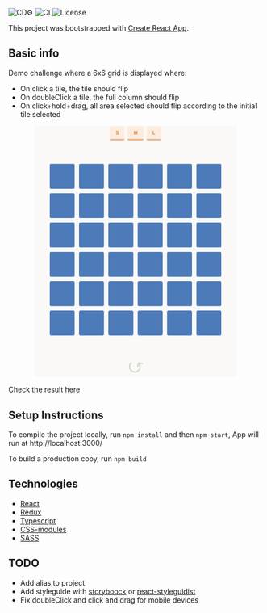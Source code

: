 ![CD⚙️](https://github.com/torian12321/react-tiles/workflows/CD⚙️/badge.svg)
![CI](https://github.com/torian12321/react-tiles/workflows/CI/badge.svg)
![License](https://img.shields.io/github/license/torian12321/react-tiles)

This project was bootstrapped with [Create React App](https://github.com/facebook/create-react-app).

## Basic info

Demo challenge where a 6x6 grid is displayed where:
 - On click a tile, the tile should flip
 - On doubleClick a tile, the full column should flip
 - On click+hold+drag, all area selected should flip according to the initial tile selected

<p align="center">
 <img src="docs/demo.gif" width = 400>
</p>

Check the result [here](https://torian12321.github.io/react-tiles/)

## Setup Instructions

To compile the project locally, run `npm install` and then `npm start`, App will run at http://localhost:3000/

To build a production copy, run `npm build`


## Technologies
  - [React](https://reactjs.org/)
  - [Redux](https://redux.js.org/)
  - [Typescript](https://www.typescriptlang.org/)
  - [CSS-modules](https://github.com/css-modules/css-modules)
  - [SASS](https://sass-lang.com/)


## TODO

 - Add alias to project
 - Add styleguide with [storyboock](https://storybook.js.org/) or [react-styleguidist](https://react-styleguidist.js.org/)
 - Fix doubleClick and click and drag for mobile devices
